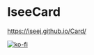 # IseeCard

https://iseej.github.io/Card/

[![ko-fi](https://ko-fi.com/img/githubbutton_sm.svg)](https://ko-fi.com/K3K5HI3H3)

